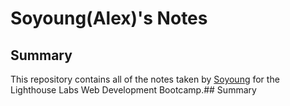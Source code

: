 # Soyoung(Alex)'s Notes


## Summary 

This repository contains all of the notes taken by [Soyoung](https://github.com/Alexsoyoungkang) for the Lighthouse Labs Web Development Bootcamp.## Summary 

